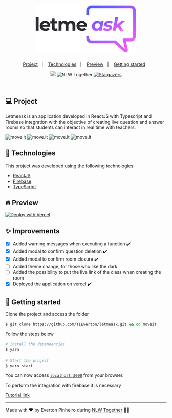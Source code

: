 <h1 align="center">
  <img alt="letmeask" title="move.it" src=".github/logo.svg" />
</h1>

<p align="center">
  <a href="#-project">Project</a>&nbsp;&nbsp;&nbsp;|&nbsp;&nbsp;&nbsp;
  <a href="#-technologies">Technologies</a>&nbsp;&nbsp;&nbsp;|&nbsp;&nbsp;&nbsp;
  <a href="#-preview">Preview</a>&nbsp;&nbsp;&nbsp;|&nbsp;&nbsp;&nbsp;
  <a href="#-getting-started">Getting started</a>&nbsp;&nbsp;&nbsp;
</p>

<p align="center">
  <a href="https://www.linkedin.com/in/evertonpinheiroti/"><img src="https://img.shields.io/badge/linkedin-0077B5.svg?style=for-the-badge&logo=linkedin&logoColor=white"></a>
  </a>
  <img src="https://img.shields.io/static/v1?label=NLW&style=for-the-badge&message=TOGETHER&color=8257E5&labelColor=000000" alt="NLW Together" />
  <a href="https://github.com/TIEverton/letmeask/stargazers">
    <img alt="Stargazers" src="https://img.shields.io/github/stars/TIEverton/letmeask?color=8257E5&logo=github&style=for-the-badge">
  </a>
</p>

<br>

## 💻 Project

Letmeask is an application developed in ReactJS with Typescript and Firebase integration with the objective of creating live question and answer rooms so that students can interact in real time with teachers.

<p>
  <img alt="move.it" width="450" title="move.it" src=".github/screen-login.png" />
  <img alt="move.it" width="450" title="move.it" src=".github/screen-challenge.png" />
  <img alt="move.it" width="450" title="move.it" src=".github/screen-leaderboard.png" />
  <img alt="move.it" width="450" title="move.it" src=".github/screen-next.png" />
</p>

## 🔌 Technologies

This project was developed using the following technologies:

- [ReactJS](https://reactjs.org)
- [Firebase](https://firebase.google.com/)
- [TypeScript](https://www.typescriptlang.org/)

## 🔥 Preview

[![Deploy with Vercel](https://vercel.com/button)](https://letmeask.evertondev.com)

## ✨ Improvements

- [X] Added warning messages when executing a function ✔️
- [X] Added modal to confirm question deletion ✔️
- [X] Added modal to confirm room closure ✔️
- [ ] Added theme change, for those who like the dark
- [ ] Added the possibility to put the live link of the class when creating the room
- [X] Deployed the application on vercel ✔️
 
## 🚀 Getting started

Clone the project and access the folder

```bash
$ git clone https://github.com/TIEverton/letmeask.git && cd moveit
```

Follow the steps below

```bash
# Install the dependencies
$ yarn

# Start the project
$ yarn start
```
You can now access [`localhost:3000`](http://localhost:3000) from your browser.

To perform the integration with firebase it is necessary

[Tutorial link](https://youtube.com)

---

Made with ♥ by Everton Pinheiro during [NLW Together](https://rocketseat.com) 👋🏻
